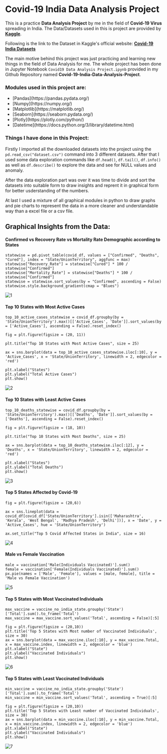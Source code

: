 # Covid-19 India Data Analysis Project

This is a practice **Data Analysis Project** by me in the field of **Covid-19 Virus** spreading in India. The Data/Datasets used in this is project are provided by **[Kaggle](https://www.kaggle.com/)**.

Following is the link to the Dataset in Kaggle's official website: **[Covid-19 India Datasets](https://www.kaggle.com/datasets/sudalairajkumar/covid19-in-india)**

The main motive behind this project was just practicing and learning new things in the field of Data Analysis for me. The whole project has been done in Jupyter Notebook `Covid19 Data Analysis Project.ipynb` provided in my Github Repository named **Covid-19-India-Data-Analysis-Project**.

### Modules used in this project are:

<ul>
    <li> [Pandas](https://pandas.pydata.org/) </li>
    <li> [Numpy](https://numpy.org/) </li>
    <li> [Matplotlib](https://matplotlib.org/) </li>
    <li> [Seaborn](https://seaborn.pydata.org/) </li>
    <li> [Plotly](https://plotly.com/python/) </li>
    <li> [Datetime](https://docs.python.org/3/library/datetime.html) </li>
</ul>

### Things I have done in this Project:

Firstly I imported all the downloaded datasets into the project using the `pd.read_csv("dataset.csv")` command into 3 different datasets. After that I used some data exploration commands like `df.head()`, `df.tail()`, `df.info()` as well as `df.describe()` to explore the data and see for NULL values and anomaly. 

After the data exploration part was over it was time to divide and sort the datasets into suitable form to draw insights and reprent it in graphical form for better usderstanding of the numbers.

At last I used a mixture of all graphical modules in python to draw graphs and pie charts to represent the data in a more cleaner and understandable way than a excel file or a csv file.


## Graphical Insights from the Data:

#### Confirmed vs Recovery Rate vs Mortality Rate Demographic according to States

```
statewise = pd.pivot_table(covid_df, values = ["Confirmed", "Deaths", "Cured"], index = "State/UnionTerritory", aggfunc = max)
statewise["Recovery_Rate"] = statewise["Cured"] * 100 / statewise["Confirmed"]
statewise["Mortality_Rate"] = statewise["Deaths"] * 100 / statewise["Confirmed"]
statewise = statewise.sort_values(by = "Confirmed", ascending = False)
statewise.style.background_gradient(cmap = "Blues")
```

![1](https://user-images.githubusercontent.com/72212592/174432024-6dd87313-1067-4e35-a0c9-547d97533ab2.jpg)

#### Top 10 States with Most Active Cases 

```
top_10_active_cases_statewise = covid_df.groupby(by = 'State/UnionTerritory').max()[['Active_Cases', 'Date']].sort_values(by = ['Active_Cases'], ascending = False).reset_index()

fig = plt.figure(figsize = (20, 11))

plt.title("Top 10 States with Most Active Cases", size = 25)

ax = sns.barplot(data = top_10_active_cases_statewise.iloc[:10], y = 'Active_Cases', x = 'State/UnionTerritory', linewidth = 2, edgecolor = 'red')

plt.xlabel("States")
plt.ylabel("Total Active Cases")
plt.show()
```

![2](https://user-images.githubusercontent.com/72212592/174432032-eecc2d1b-154a-45d2-bc91-a64413946106.png)

#### Top 10 States with Least Active Cases 

```
top_10_deaths_statewise = covid_df.groupby(by = 'State/UnionTerritory').max()[['Deaths', 'Date']].sort_values(by = ['Deaths'], ascending = False).reset_index()

fig = plt.figure(figsize = (18, 10))

plt.title("Top 10 States with Most Deaths", size = 25)

ax = sns.barplot(data = top_10_deaths_statewise.iloc[:12], y = 'Deaths', x = 'State/UnionTerritory', linewidth = 2, edgecolor = 'red')

plt.xlabel("States")
plt.ylabel("Total Deaths")
plt.show()
```

![3](https://user-images.githubusercontent.com/72212592/174432038-596c64ec-8949-4ee1-9a60-e4dda59e2aff.png)

#### Top 5 States Affected by Covid-19

```
fig = plt.figure(figsize = (20,6))

ax = sns.lineplot(data = covid_df[covid_df['State/UnionTerritory'].isin(['Maharashtra', 'Kerala', 'West Bengal', 'Madhya Pradesh', 'Delhi'])], x = 'Date', y = 'Active_Cases', hue = 'State/UnionTerritory')

ax.set_title("Top 5 Covid Affected States in India", size = 16)
```

![4](https://user-images.githubusercontent.com/72212592/174432048-878edadd-14de-4a18-a27d-968ab2996ef0.png)

#### Male vs Female Vaccination

```
male = vaccination['Male(Individuals Vaccinated)'].sum()
female = vaccination['Female(Individuals Vaccinated)'].sum()
px.pie(names = ['Male', 'Female'], values = [male, female], title = 'Male vs Female Vaccination')
```

![5](https://user-images.githubusercontent.com/72212592/174432054-f10a9ca9-af97-445a-a504-2d9b7ed6e0a6.png)

#### Top 5 States with Most Vaccinated Individuals

```
max_vaccine = vaccine_no_india_state.groupby('State')['Total'].sum().to_frame('Total')
max_vaccine = max_vaccine.sort_values('Total', ascending = False)[:5]

fig = plt.figure(figsize = (20,10))
plt.title('Top 5 States with Most number of Vaccinated Individuals', size = 30)
ax = sns.barplot(data = max_vaccine.iloc[:10], y = max_vaccine.Total, x = max_vaccine.index, linewidth = 2, edgecolor = 'blue')
plt.xlabel("State")
plt.ylabel("Vaccinated Individuals")
plt.show()
```

![6](https://user-images.githubusercontent.com/72212592/174432057-6bce08ca-13ff-4d3e-bc66-ed663113ac59.png)

#### Top 5 States with Least Vaccinated Individuals

```
min_vaccine = vaccine_no_india_state.groupby('State')['Total'].sum().to_frame('Total')
min_vaccine = min_vaccine.sort_values('Total', ascending = True)[:5]

fig = plt.figure(figsize = (20,10))
plt.title('Top 5 States with Least number of Vaccinated Individuals', size = 30)
ax = sns.barplot(data = min_vaccine.iloc[:10], y = min_vaccine.Total, x = min_vaccine.index, linewidth = 2, edgecolor = 'blue')
plt.xlabel("State")
plt.ylabel("Vaccinated Individuals")
plt.show()
```

![7](https://user-images.githubusercontent.com/72212592/174432062-875dec3c-e889-405c-a5e1-6dcabb5555c3.png)

